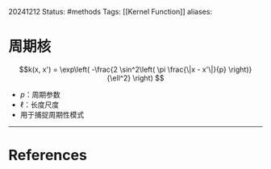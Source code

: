 20241212
Status: #methods
Tags: [[Kernel Function]]
aliases: 
# 周期核
$$k(x, x') = \exp\left( 
-\frac{2 \sin^2\left( \pi \frac{\|x - x'\|}{p} \right)}{\ell^2} 
\right)
$$
- $p$：周期参数
- $\ell$：长度尺度
- 用于捕捉周期性模式





---
# References
